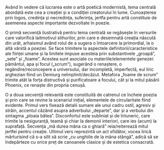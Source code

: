 Având în vedere că lucrarea este o artă poetică modernistă, tema centrală abordată este cea a creației și a condiției creatorului în lume. Cunoașterea prin logos, credința și necredința, suferința, jertfa pentru artă constituie de asemenea aspecte importante dezvoltate în poezie.

O primă secvență ilustrativă pentru tema centrală se regăsește în versurile care valorifică laitmotivul stihurilor, prin care e desemnată creația născută din urât, arhaismul având rolul de a sugera o întoarcere la primordial, la o altă vârstă a poeziei. Se face trimitere la aspectele definitorii/caracteristice ale ființei umane și la limitele impuse acesteia prin substantivele „groapă”, „sete” și „foame”. Acestea sunt asociate cu materiile/elementele genezei: pământul, apa și focul („scrum”), sugerând o renaștere, o regândire/reconcepere a universului, dar incompletă, imperfectă, eul liric arghezian fiind un Demiurg neîmplinit/decăzut. Metafora „foame de scrum” trimite atât la forța distructivă și purificatoare a focului, cât și la mitul păsării Phoenix, ce renaște din propria cenușă.

O a doua secvență relevantă este constituită de catrenul ce încheie poezia și prin care se revine la scenariul inițial, elementele de circularitate fiind evidente. Primul vers fixează detalii sumare ale unui cadru ostil, agresiv și străin, accentul căzând asupra adverbului „departe”, dar și a verbului din sintagma „ploaia bătea”. Disconfortul este subliniat și de întuneric, care trimite la nesiguranță, teamă și chiar la demonii interiori, care ies (acum) la suprafață. Secvența „mă durea mâna ca o ghiară” reia/reiterează mitul jertfei pentru creație. Ultimul vers reprezintă un act sfidător, vocea lirică mărturisind că s-a silit să scrie „cu unghiile de la mâna stângă”, adică să se îndepărteze cu orice preț de canoanele clasice și de estetica consacrată.
